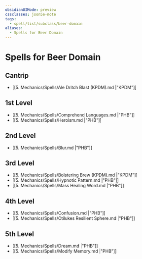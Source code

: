 ```yaml
---
obsidianUIMode: preview
cssclasses: json5e-note
tags:
  - spell/list/subclass/beer-domain
aliases:
  - Spells for Beer Domain
---
```

# Spells for Beer Domain

## Cantrip

- [[5. Mechanics/Spells/Ale Dritch Blast (KPDM).md \|"KPDM"]] 

## 1st Level

- [[5. Mechanics/Spells/Comprehend Languages.md \|"PHB"]] 
- [[5. Mechanics/Spells/Heroism.md \|"PHB"]] 

## 2nd Level

- [[5. Mechanics/Spells/Blur.md \|"PHB"]] 

## 3rd Level

- [[5. Mechanics/Spells/Bolstering Brew (KPDM).md \|"KPDM"]] 
- [[5. Mechanics/Spells/Hypnotic Pattern.md \|"PHB"]] 
- [[5. Mechanics/Spells/Mass Healing Word.md \|"PHB"]] 

## 4th Level

- [[5. Mechanics/Spells/Confusion.md \|"PHB"]] 
- [[5. Mechanics/Spells/Otilukes Resilient Sphere.md \|"PHB"]] 

## 5th Level

- [[5. Mechanics/Spells/Dream.md \|"PHB"]] 
- [[5. Mechanics/Spells/Modify Memory.md \|"PHB"]]
